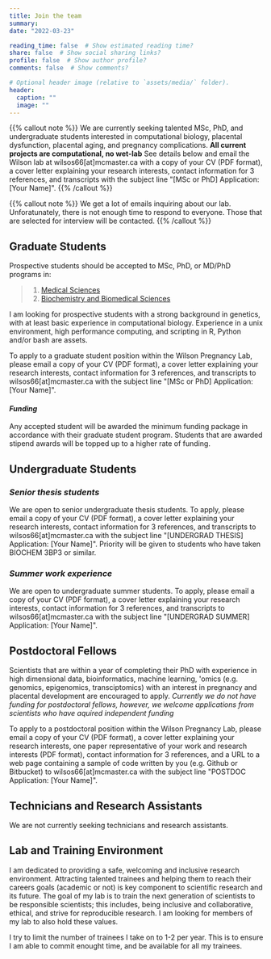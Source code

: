```yaml
---
title: Join the team
summary:
date: "2022-03-23"

reading_time: false  # Show estimated reading time?
share: false  # Show social sharing links?
profile: false  # Show author profile?
comments: false  # Show comments?

# Optional header image (relative to `assets/media/` folder).
header:
  caption: ""
  image: ""
---
```


{{% callout note %}}
We are currently seeking talented MSc, PhD, and undergraduate students interested in computational biology, placental dysfunction, placental aging, and pregnancy complications.
**All current projects are computational, no wet-lab**
See details below and email the Wilson lab at wilsos66[at]mcmaster.ca with a copy of your CV (PDF format), a cover letter explaining your research interests, contact information for 3 references, and transcripts with the subject line "[MSc or PhD] Application: [Your Name]".
{{% /callout %}}

{{% callout note %}}
We get a lot of emails inquiring about our lab. Unforatunately, there is not enough time to respond to everyone. Those that are selected for interview will be contacted.
{{% /callout %}}

## **Graduate Students**

Prospective students should be accepted to MSc, PhD, or MD/PhD programs in:

> 1. [Medical Sciences](https://gs.mcmaster.ca/program/medical-sciences/)
> 2. [Biochemistry and Biomedical Sciences](https://gs.mcmaster.ca/program/biochemistry-and-biomedical-sciences/)

I am looking for prospective students with a strong background in genetics, with at least basic experience in computational biology.
Experience in a unix environment, high performance computing, and scripting in R, Python and/or bash are assets. 

To apply to a graduate student position within the Wilson Pregnancy Lab, please email a copy of your CV (PDF format), a cover letter explaining your research interests, contact information for 3 references, and transcripts to wilsos66[at]mcmaster.ca with the subject line "[MSc or PhD] Application: [Your Name]".

#### *Funding*

Any accepted student will be awarded the minimum funding package in accordance with their graduate student program. Students that are awarded stipend awards will be topped up to a higher rate of funding.


## **Undergraduate Students**

### *Senior thesis students*
We are open to senior undergraduate thesis students. To apply, please email a copy of your CV (PDF format), a cover letter explaining your research interests, contact information for 3 references, and transcripts to wilsos66[at]mcmaster.ca with the subject line "[UNDERGRAD THESIS] Application: [Your Name]". Priority will be given to students who have taken BIOCHEM 3BP3 or similar.

### *Summer work experience*
We are open to undergraduate summer students. To apply, please email a copy of your CV (PDF format), a cover letter explaining your research interests, contact information for 3 references, and transcripts to wilsos66[at]mcmaster.ca with the subject line "[UNDERGRAD SUMMER] Application: [Your Name]".


## **Postdoctoral Fellows**

Scientists that are within a year of completing their PhD with experience in high dimensional data, bioinformatics, machine learning, 'omics (e.g. genomics, epigenomics, transciptomics) with an interest in pregnancy and placental development are encouraged to apply. *Currently we do not have funding for postdoctoral fellows, however, we welcome applications from scientists who have aquired independent funding*

To apply to a postdoctoral position within the Wilson Pregnancy Lab, please email a copy of your CV (PDF format), a cover letter explaining your research interests, one paper representative of your work and research interests (PDF format), contact information for 3 references, and a URL to a web page containing a sample of code written by you (e.g. Github or Bitbucket) to wilsos66[at]mcmaster.ca with the subject line "POSTDOC Application: [Your Name]".


## **Technicians and Research Assistants**
We are not currently seeking technicians and research assistants.


## **Lab and Training Environment**
I am dedicated to providing a safe, welcoming and inclusive research environment. Attracting talented trainees and helping them to reach their careers goals (academic or not) is key component to scientific research and its future. The goal of my lab is to train the next generation of scientists to be responsible scientists; this includes, being inclusive and collaborative, ethical, and strive for reproducible research. I am looking for members of my lab to also hold these values. 

I try to limit the number of trainees I take on to 1-2 per year. This is to ensure I am able to commit enought time, and be available for all my trainees. 




